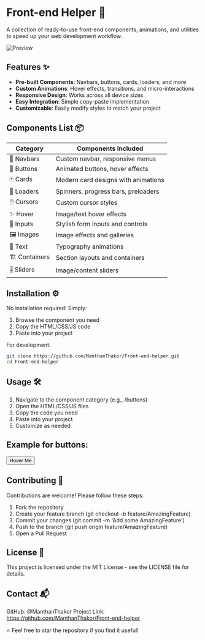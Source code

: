 # Front-end Helper 🚀

A collection of ready-to-use front-end components, animations, and utilities to speed up your web development workflow.

![Preview](https://via.placeholder.com/800x400?text=Front-end+Helper+Preview)

## Features ✨

- **Pre-built Components**: Navbars, buttons, cards, loaders, and more
- **Custom Animations**: Hover effects, transitions, and micro-interactions
- **Responsive Design**: Works across all device sizes
- **Easy Integration**: Simple copy-paste implementation
- **Customizable**: Easily modify styles to match your project

## Components List 📦

| Category      | Components Included                 |
| ------------- | ----------------------------------- |
| 🚀 Navbars    | Custom navbar, responsive menus     |
| 🎯 Buttons    | Animated buttons, hover effects     |
| 🃏 Cards      | Modern card designs with animations |
| 🔄 Loaders    | Spinners, progress bars, preloaders |
| 🖱️ Cursors    | Custom cursor styles                |
| ✨ Hover      | Image/text hover effects            |
| 📝 Inputs     | Stylish form inputs and controls    |
| 🖼️ Images     | Image effects and galleries         |
| 📜 Text       | Typography animations               |
| 🏗️ Containers | Section layouts and containers      |
| 🎚️ Sliders    | Image/content sliders               |

## Installation ⚙️

No installation required! Simply:

1. Browse the component you need
2. Copy the HTML/CSS/JS code
3. Paste into your project

For development:

```bash
git clone https://github.com/ManthanThakor/Front-end-helper.git
cd Front-end-helper
```

## Usage 🛠️

1. Navigate to the component category (e.g., /buttons)
2. Open the HTML/CSS/JS files
3. Copy the code you need
4. Paste into your project
5. Customize as needed

## Example for buttons:

<!-- From buttons/rounded-animated.html -->

<button class="btn-animated">Hover Me</button>

<!-- From buttons/rounded-animated.css -->
<link rel="stylesheet" href="path/to/buttons/rounded-animated.css">

## Contributing 🤝

Contributions are welcome! Please follow these steps:

1. Fork the repository
2. Create your feature branch (git checkout -b feature/AmazingFeature)
3. Commit your changes (git commit -m 'Add some AmazingFeature')
4. Push to the branch (git push origin feature/AmazingFeature)
5. Open a Pull Request

## License 📄

This project is licensed under the MIT License - see the LICENSE file for details.

## Contact 📬

GitHub: @ManthanThakor
Project Link: https://github.com/ManthanThakor/Front-end-helper

⭐ Feel free to star the repository if you find it useful!
